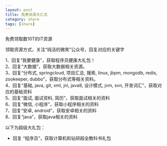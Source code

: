 ```yaml
---
layout: post
title: 免费资源大汇总
category: share
tags: [share]
---
```


免费领取数10T的IT资源

领取资源方式，关注“纯洁的微笑”公众号，回复对应的关键字

1、回复“我要健康”，获取程序员健康大礼包！   
2、回复“大数据”，获取大数据相关资源。   
3、回复“分布式, springcloud, 项目汇总, 搜索, linux, jbpm, mongodb, redis, zookeeper, dubbo”，获取分布式等相关资料。   
4、回复“基础, java, git, xml, jni, java8, 设计模式, jvm, svn, 开发词汇”，获取对应的基础资料  
5、回复“面试, 面试资料, 简历”，获取面试相关的资料  
6、回复“微信, 小程序”，获取小程序相关的资料   
7、回复“安卓, android”，获取安卓相关的资料   
8、回复“java”，获取java相关的资料    


以下为超级大礼包：

- 回复 “程序员”，获取计算机和钻研超全教科书礼包  